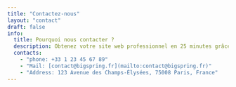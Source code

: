 ```yaml
---
title: "Contactez-nous"
layout: "contact"
draft: false
info: 
  title: Pourquoi nous contacter ?
  description: Obtenez votre site web professionnel en 25 minutes grâce à notre IA révolutionnaire. Notre équipe française vous accompagne dans votre transformation digitale avec une expertise locale et un support réactif.
  contacts: 
    - "phone: +33 1 23 45 67 89"
    - "Mail: [contact@bigspring.fr](mailto:contact@bigspring.fr)"
    - "Address: 123 Avenue des Champs-Élysées, 75008 Paris, France"
---
```

